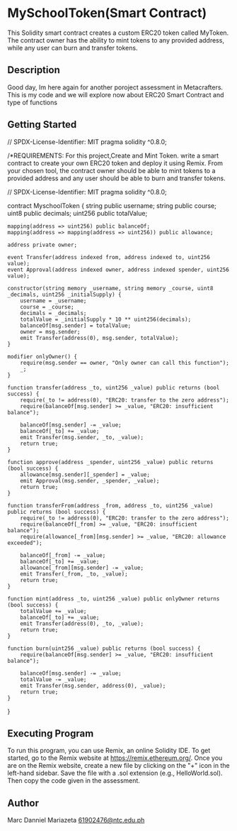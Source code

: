 # MySchoolToken(Smart Contract)
This Solidity smart contract creates a custom ERC20 token called MyToken. The contract owner has the ability
to mint tokens to any provided address, while any user can burn and transfer tokens.

## Description
Good day, Im here again for another poroject assessment in Metacrafters. This is my code and we will explore now about ERC20 
Smart Contract and type of functions

## Getting Started
// SPDX-License-Identifier: MIT pragma solidity ^0.8.0;

/*REQUIREMENTS: For this project,Create and Mint Token. write a smart contract to create your own ERC20 token and deploy it using Remix.
From your chosen tool, the contract owner should be able to mint tokens to a provided address and any user should 
be able to burn and transfer tokens.


// SPDX-License-Identifier: MIT
pragma solidity ^0.8.0;

contract MyschoolToken {
    string public username;
    string public course;
    uint8 public decimals;
    uint256 public totalValue;

    mapping(address => uint256) public balanceOf;
    mapping(address => mapping(address => uint256)) public allowance;

    address private owner;

    event Transfer(address indexed from, address indexed to, uint256 value);
    event Approval(address indexed owner, address indexed spender, uint256 value);

    constructor(string memory _username, string memory _course, uint8 _decimals, uint256 _initialSupply) {
        username = _username;
        course = _course;
        decimals = _decimals;
        totalValue = _initialSupply * 10 ** uint256(decimals);
        balanceOf[msg.sender] = totalValue;
        owner = msg.sender;
        emit Transfer(address(0), msg.sender, totalValue);
    }

    modifier onlyOwner() {
        require(msg.sender == owner, "Only owner can call this function");
        _;
    }

    function transfer(address _to, uint256 _value) public returns (bool success) {
        require(_to != address(0), "ERC20: transfer to the zero address");
        require(balanceOf[msg.sender] >= _value, "ERC20: insufficient balance");
        
        balanceOf[msg.sender] -= _value;
        balanceOf[_to] += _value;
        emit Transfer(msg.sender, _to, _value);
        return true;
    }

    function approve(address _spender, uint256 _value) public returns (bool success) {
        allowance[msg.sender][_spender] = _value;
        emit Approval(msg.sender, _spender, _value);
        return true;
    }

    function transferFrom(address _from, address _to, uint256 _value) public returns (bool success) {
        require(_to != address(0), "ERC20: transfer to the zero address");
        require(balanceOf[_from] >= _value, "ERC20: insufficient balance");
        require(allowance[_from][msg.sender] >= _value, "ERC20: allowance exceeded");

        balanceOf[_from] -= _value;
        balanceOf[_to] += _value;
        allowance[_from][msg.sender] -= _value;
        emit Transfer(_from, _to, _value);
        return true;
    }

    function mint(address _to, uint256 _value) public onlyOwner returns (bool success) {
        totalValue += _value;
        balanceOf[_to] += _value;
        emit Transfer(address(0), _to, _value);
        return true;
    }

    function burn(uint256 _value) public returns (bool success) {
        require(balanceOf[msg.sender] >= _value, "ERC20: insufficient balance");

        balanceOf[msg.sender] -= _value;
        totalValue -= _value;
        emit Transfer(msg.sender, address(0), _value);
        return true;
    }
}

## Executing Program
To run this program, you can use Remix, an online Solidity IDE. To get started, go to the Remix website at https://remix.ethereum.org/. 
Once you are on the Remix website, create a new file by clicking on the "+" icon in the left-hand sidebar. Save the file with a .sol extension 
(e.g., HelloWorld.sol). Then copy the code given in the assessment.

## Author
Marc Danniel Mariazeta 61902476@ntc.edu.ph


